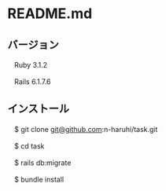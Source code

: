 # README.md

## バージョン
　Ruby 3.1.2

　Rails 6.1.7.6


## インストール
　$ git clone git@github.com:n-haruhi/task.git

　$ cd task

　$ rails db:migrate

　$ bundle install
